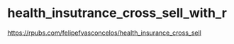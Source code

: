 # health_insutrance_cross_sell_with_r

https://rpubs.com/felipefvasconcelos/health_insurance_cross_sell
